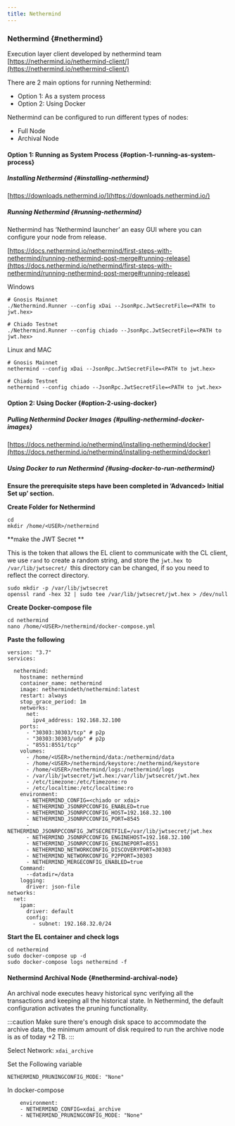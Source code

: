 ```yaml
---
title: Nethermind
---
```


### Nethermind {#nethermind}

Execution layer client developed by nethermind team [https://nethermind.io/nethermind-client/](https://nethermind.io/nethermind-client/) 

There are 2 main options for running Nethermind:
* Option 1: As a system process
* Option 2: Using Docker

Nethermind can be configured to run different types of nodes: 
* Full Node
* Archival Node


#### Option 1: Running as System Process {#option-1-running-as-system-process}

##### Installing Nethermind {#installing-nethermind}

[https://downloads.nethermind.io/](https://downloads.nethermind.io/) 


##### Running Nethermind {#running-nethermind}

Nethermind has ‘Nethermind launcher’ an easy GUI where you can configure your node from release. 

[https://docs.nethermind.io/nethermind/first-steps-with-nethermind/running-nethermind-post-merge#running-release](https://docs.nethermind.io/nethermind/first-steps-with-nethermind/running-nethermind-post-merge#running-release) 

Windows 
```
# Gnosis Mainnet
./Nethermind.Runner --config xDai --JsonRpc.JwtSecretFile=<PATH to jwt.hex>

# Chiado Testnet
./Nethermind.Runner --config chiado --JsonRpc.JwtSecretFile=<PATH to jwt.hex>
```

Linux and MAC
```
# Gnosis Mainnet
nethermind --config xDai --JsonRpc.JwtSecretFile=<PATH to jwt.hex>

# Chiado Testnet
nethermind --config chiado --JsonRpc.JwtSecretFile=<PATH to jwt.hex>
```

#### Option 2: Using Docker {#option-2-using-docker}


##### Pulling Nethermind Docker Images {#pulling-nethermind-docker-images}

[https://docs.nethermind.io/nethermind/installing-nethermind/docker](https://docs.nethermind.io/nethermind/installing-nethermind/docker) 


##### Using Docker to run Nethermind {#using-docker-to-run-nethermind}

**Ensure the prerequisite steps have been completed in ‘Advanced> Initial Set up’ section.**

**Create Folder for Nethermind**

```
cd
mkdir /home/<USER>/nethermind
```


**make the JWT Secret **

This is the token that allows the EL client to communicate with the CL client, we use `rand` to create a random string, and store the `jwt.hex `to `/var/lib/jwtsecret/ `this directory can be changed, if so you need to reflect the correct directory.

```
sudo mkdir -p /var/lib/jwtsecret
openssl rand -hex 32 | sudo tee /var/lib/jwtsecret/jwt.hex > /dev/null
```


**Create Docker-compose file**

```
cd nethermind
nano /home/<USER>/nethermind/docker-compose.yml
```

**Paste the following**


```
version: "3.7"
services:

  nethermind:
    hostname: nethermind
    container_name: nethermind
    image: nethermindeth/nethermind:latest
    restart: always
    stop_grace_period: 1m
    networks:
      net:
        ipv4_address: 192.168.32.100
    ports:
      - "30303:30303/tcp" # p2p
      - "30303:30303/udp" # p2p
      - "8551:8551/tcp"
    volumes:
      - /home/<USER>/nethermind/data:/nethermind/data
      - /home/<USER>/nethermind/keystore:/nethermind/keystore
      - /home/<USER>/nethermind/logs:/nethermind/logs
      - /var/lib/jwtsecret/jwt.hex:/var/lib/jwtsecret/jwt.hex
      - /etc/timezone:/etc/timezone:ro
      - /etc/localtime:/etc/localtime:ro
    environment:
      - NETHERMIND_CONFIG=<chiado or xdai>
      - NETHERMIND_JSONRPCCONFIG_ENABLED=true
      - NETHERMIND_JSONRPCCONFIG_HOST=192.168.32.100
      - NETHERMIND_JSONRPCCONFIG_PORT=8545
      - NETHERMIND_JSONRPCCONFIG_JWTSECRETFILE=/var/lib/jwtsecret/jwt.hex
      - NETHERMIND_JSONRPCCONFIG_ENGINEHOST=192.168.32.100
      - NETHERMIND_JSONRPCCONFIG_ENGINEPORT=8551
      - NETHERMIND_NETWORKCONFIG_DISCOVERYPORT=30303
      - NETHERMIND_NETWORKCONFIG_P2PPORT=30303
      - NETHERMIND_MERGECONFIG_ENABLED=true
	Command:
      --datadir=/data
    logging:
      driver: json-file 
networks:
  net:
    ipam:
      driver: default
      config:
        - subnet: 192.168.32.0/24
```

**Start the EL container and check logs**

```
cd nethermind
sudo docker-compose up -d
sudo docker-compose logs nethermind -f
```

#### Nethermind Archival Node {#nethermind-archival-node}

An archival node executes heavy historical sync verifying all the transactions and keeping all the historical state. In Nethermind, the default configuration activates the pruning functionality.

:::caution
Make sure there's enough disk space to accommodate the archive data, the minimum amount of disk required to run the archive node is as of today +2 TB.
:::

Select Network: `xdai_archive`

Set the Following variable 
```
NETHERMIND_PRUNINGCONFIG_MODE: "None"
```

In docker-compose 
```
	environment:
  	- NETHERMIND_CONFIG=xdai_archive
    - NETHERMIND_PRUNINGCONFIG_MODE: "None"
```